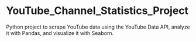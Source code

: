 # YouTube_Channel_Statistics_Project
Python project to scrape YouTube data using the YouTube Data API, analyze it with Pandas, and visualize it with Seaborn.
